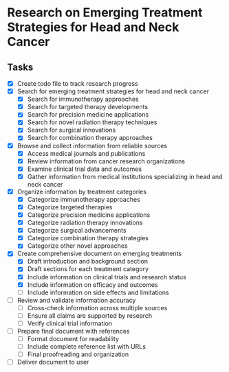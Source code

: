 # Research on Emerging Treatment Strategies for Head and Neck Cancer

## Tasks

- [x] Create todo file to track research progress
- [x] Search for emerging treatment strategies for head and neck cancer
  - [x] Search for immunotherapy approaches
  - [x] Search for targeted therapy developments
  - [x] Search for precision medicine applications
  - [x] Search for novel radiation therapy techniques
  - [x] Search for surgical innovations
  - [x] Search for combination therapy approaches
- [x] Browse and collect information from reliable sources
  - [x] Access medical journals and publications
  - [x] Review information from cancer research organizations
  - [x] Examine clinical trial data and outcomes
  - [x] Gather information from medical institutions specializing in head and neck cancer
- [x] Organize information by treatment categories
  - [x] Categorize immunotherapy approaches
  - [x] Categorize targeted therapies
  - [x] Categorize precision medicine applications
  - [x] Categorize radiation therapy innovations
  - [x] Categorize surgical advancements
  - [x] Categorize combination therapy strategies
  - [x] Categorize other novel approaches
- [x] Create comprehensive document on emerging treatments
  - [x] Draft introduction and background section
  - [x] Draft sections for each treatment category
  - [x] Include information on clinical trials and research status
  - [x] Include information on efficacy and outcomes
  - [ ] Include information on side effects and limitations
- [ ] Review and validate information accuracy
  - [ ] Cross-check information across multiple sources
  - [ ] Ensure all claims are supported by research
  - [ ] Verify clinical trial information
- [ ] Prepare final document with references
  - [ ] Format document for readability
  - [ ] Include complete reference list with URLs
  - [ ] Final proofreading and organization
- [ ] Deliver document to user
